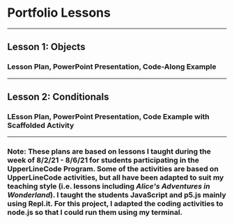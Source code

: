 # Portfolio Lessons
---
## Lesson 1: Objects

### Lesson Plan, PowerPoint Presentation, Code-Along Example
---
## Lesson 2: Conditionals

### LEsson Plan, PowerPoint Presentation, Code Example with Scaffolded Activity
---
### Note: These plans are based on lessons I taught during the week of 8/2/21 - 8/6/21 for students participating in the UpperLineCode Program. Some of the activities are based on UpperLineCode activities, but all have been adapted to suit my teaching style (i.e. lessons including *Alice's Adventures in Wonderland*). I taught the students JavaScript and p5.js mainly using Repl.it. For this project, I adapted the coding activities to node.js so that I could run them using my terminal.
